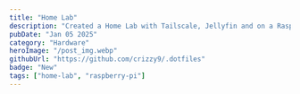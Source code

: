 ```yaml
---
title: "Home Lab"
description: "Created a Home Lab with Tailscale, Jellyfin and on a Raspberry Pi with Nix"
pubDate: "Jan 05 2025"
category: "Hardware"
heroImage: "/post_img.webp"
githubUrl: "https://github.com/crizzy9/.dotfiles"
badge: "New"
tags: ["home-lab", "raspberry-pi"]
---
```

